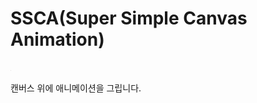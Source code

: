 # SSCA(Super Simple Canvas Animation)

<img width="1px" src="./ezgif.com-gif-maker.gif"/>

캔버스 위에 애니메이션을 그립니다.

